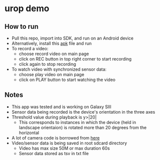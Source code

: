 urop demo
========

How to run
---

- Pull this repo, import into SDK, and run on an Android device
- Alternatively, install this [apk](https://dl.dropboxusercontent.com/u/42083231/UROPDemo.apk) file and run
- To record a video:
  - choose record video on main page
  - click on REC button in top right corner to start recording
  - click again to stop recording
- To watch video with synchronized sensor data:
  - choose play video on main page
  - click on PLAY button to start watching the video
  
Notes
---
- This app was tested and is working on Galaxy SIII
- Sensor data being recorded is the device's orientation in the three axes
- Threshold value during playback is y>|20|
  - This corresponds to instances in which the device (held in landscape orientaion) is rotated more than 20 degrees from the horizontal
- A lot of camera code is borrowed from [here](http://android-er.blogspot.com/2011/10/simple-exercise-of-video-capture-using.html)
- Video/sensor data is being saved in root sdcard directory
  - Video has max size 50M or max duration 60s
  - Sensor data stored as tsv in txt file
